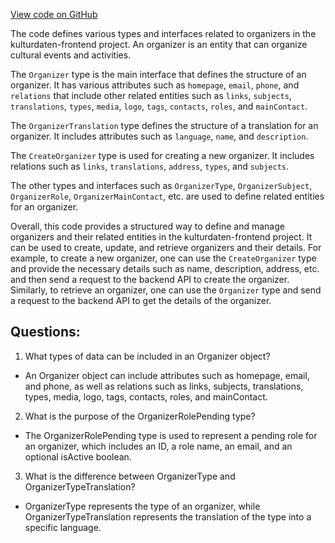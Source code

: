 [View code on GitHub](https://github.com/technologiestiftung/kulturdaten-frontend/blob/master/lib/api/types/organizer.ts)

The code defines various types and interfaces related to organizers in the kulturdaten-frontend project. An organizer is an entity that can organize cultural events and activities. 

The `Organizer` type is the main interface that defines the structure of an organizer. It has various attributes such as `homepage`, `email`, `phone`, and `relations` that include other related entities such as `links`, `subjects`, `translations`, `types`, `media`, `logo`, `tags`, `contacts`, `roles`, and `mainContact`. 

The `OrganizerTranslation` type defines the structure of a translation for an organizer. It includes attributes such as `language`, `name`, and `description`. 

The `CreateOrganizer` type is used for creating a new organizer. It includes relations such as `links`, `translations`, `address`, `types`, and `subjects`. 

The other types and interfaces such as `OrganizerType`, `OrganizerSubject`, `OrganizerRole`, `OrganizerMainContact`, etc. are used to define related entities for an organizer. 

Overall, this code provides a structured way to define and manage organizers and their related entities in the kulturdaten-frontend project. It can be used to create, update, and retrieve organizers and their details. For example, to create a new organizer, one can use the `CreateOrganizer` type and provide the necessary details such as name, description, address, etc. and then send a request to the backend API to create the organizer. Similarly, to retrieve an organizer, one can use the `Organizer` type and send a request to the backend API to get the details of the organizer.
## Questions: 
 1. What types of data can be included in an Organizer object?
- An Organizer object can include attributes such as homepage, email, and phone, as well as relations such as links, subjects, translations, types, media, logo, tags, contacts, roles, and mainContact.

2. What is the purpose of the OrganizerRolePending type?
- The OrganizerRolePending type is used to represent a pending role for an organizer, which includes an ID, a role name, an email, and an optional isActive boolean.

3. What is the difference between OrganizerType and OrganizerTypeTranslation?
- OrganizerType represents the type of an organizer, while OrganizerTypeTranslation represents the translation of the type into a specific language.